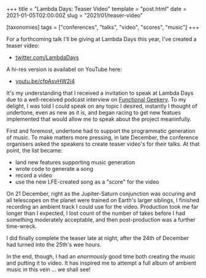 +++
title = "Lambda Days: Teaser Video"
template = "post.html"
date = 2021-01-05T02:00:00Z
slug = "2021/01/teaser-video"

[taxonomies]
tags = ["conferences", "talks", "video", "scores", "music"]
+++

For a forthcoming talk I'll be giving at Lambda Days this year, I've created a teaser video:

* [twitter.com/LambdaDays](https://twitter.com/LambdaDays/status/1346401873931198464)

A hi-res version is availabel on YouTube here:

* [youtu.be/cfpAsvHW2i4](https://www.youtube.com/watch?v=cfpAsvHW2i4)

It's my understanding that I received a invitation to speak at Lambda Days due to a well-received podcast interview on [Functional Geekery](https://www.functionalgeekery.com/episode-132-duncan-mcgreggor/). To my delight, I was told I could speak on any topic I desired, instantly I thought of undertone, even as new as it is, and began racing to get new featues implemented that would allow me to speak about the project meaninfully. 

First and foremost, undertone had to support the programmatic generation of music. To make matters more pressing, in late December, the conference organisers asked the speakers to create teaser video's for their talks. At that point, the list became:

* land new features supporting music generation
* wrote code to generate a song
* record a video
* use the new LFE-created song as a "score" for the video

On 21 December, right as the Jupiter-Saturn conjunction was occuring and all telescopes on the planet were trained on Earth's larger siblings, I finished recording an ambient track I could use for the video. Production took me far longer than I expected, I lost count of the number of takes before I had something moderately acceptable, and then post-production was a further time-wreck. 

I did finally complete the teaser late at night, after the 24th of December had turned into the 25th's wee hours.

In the end, though, I had an _enormously_ good time both creating the music and putting it to video. It has inspired me to attempt a full album of ambient music in this vein ... we shall see!
